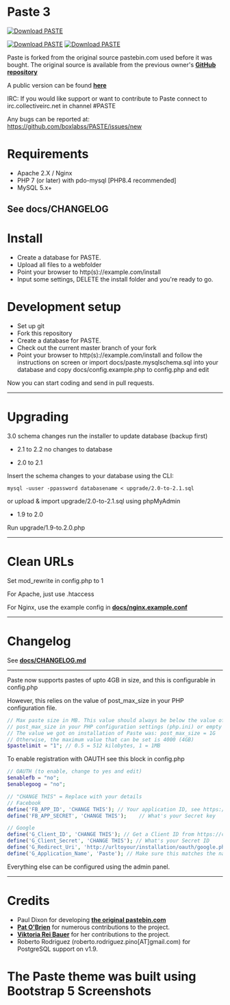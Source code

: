 Paste 3
=======

[![Download PASTE](https://a.fsdn.com/con/app/sf-download-button)](https://sourceforge.net/projects/phpaste/files/latest/download)

[![Download PASTE](https://img.shields.io/sourceforge/dw/phpaste.svg)](https://sourceforge.net/projects/phpaste/files/latest/download)
[![Download PASTE](https://img.shields.io/sourceforge/dt/phpaste.svg)](https://sourceforge.net/projects/phpaste/files/latest/download)

Paste is forked from the original source pastebin.com used before it was bought.
The original source is available from the previous owner's **[GitHub repository](https://github.com/lordelph/pastebin)**

A public version can be found **[here](https://paste.boxlabs.uk/)**

IRC: If you would like support or want to contribute to Paste connect to irc.collectiveirc.net in channel #PASTE

Any bugs can be reported at:
https://github.com/boxlabss/PASTE/issues/new

Requirements
===
* Apache 2.X / Nginx
* PHP 7 (or later) with pdo-mysql [PHP8.4 recommended]
* MySQL 5.x+

See docs/CHANGELOG
---

Install
===
* Create a database for PASTE.
* Upload all files to a webfolder
* Point your browser to http(s)://example.com/install
* Input some settings, DELETE the install folder and you're ready to go.

Development setup
===
* Set up git
* Fork this repository
* Create a database for PASTE.
* Check out the current master branch of your fork
* Point your browser to http(s)://example.com/install and follow the instructions on screen or import docs/paste.mysqlschema.sql into your database and copy docs/config.example.php to config.php and edit

Now you can start coding and send in pull requests.

---

Upgrading
===
3.0 schema changes
run the installer to update database
(backup first)


* 2.1 to 2.2
no changes to database

* 2.0 to 2.1

Insert the schema changes to your database using the CLI:
```
mysql -uuser -ppassword databasename < upgrade/2.0-to-2.1.sql
```
or upload & import upgrade/2.0-to-2.1.sql using phpMyAdmin

* 1.9 to 2.0

Run upgrade/1.9-to.2.0.php

---
Clean URLs
===
Set mod_rewrite in config.php to 1

For Apache, just use .htaccess

For Nginx, use the example config in **[docs/nginx.example.conf](https://github.com/jordansamuel/PASTE/blob/HEAD/docs/nginx.example.conf)**

---
Changelog
===
See **[docs/CHANGELOG.md](https://github.com/jordansamuel/PASTE/blob/HEAD/docs/CHANGELOG.md)**

---
Paste now supports pastes of upto 4GB in size, and this is configurable in config.php

However, this relies on the value of post_max_size in your PHP configuration file.

```php
// Max paste size in MB. This value should always be below the value of
// post_max_size in your PHP configuration settings (php.ini) or empty errors will occur.
// The value we got on installation of Paste was: post_max_size = 1G
// Otherwise, the maximum value that can be set is 4000 (4GB)
$pastelimit = "1"; // 0.5 = 512 kilobytes, 1 = 1MB
```

To enable registration with OAUTH see this block in config.php

```php
// OAUTH (to enable, change to yes and edit)
$enablefb = "no";
$enablegoog = "no";

// "CHANGE THIS" = Replace with your details
// Facebook
define('FB_APP_ID', 'CHANGE THIS'); // Your application ID, see https://developers.facebook.com/docs/apps/register
define('FB_APP_SECRET', 'CHANGE THIS');    // What's your Secret key

// Google 
define('G_Client_ID', 'CHANGE THIS'); // Get a Client ID from https://console.developers.google.com/projectselector/apis/library
define('G_Client_Secret', 'CHANGE THIS'); // What's your Secret ID
define('G_Redirect_Uri', 'http://urltoyour/installation/oauth/google.php'); // Leave this as is
define('G_Application_Name', 'Paste'); // Make sure this matches the name of your application
```

Everything else can be configured using the admin panel.

---

Credits
===

* Paul Dixon for developing **[the original pastebin.com](https://github.com/lordelph/pastebin)**
* **[Pat O'Brien](https://github.com/poblabs)** for numerous contributions to the project.
* **[Viktoria Rei Bauer](https://github.com/ToeiRei)** for her contributions to the project.
* Roberto Rodriguez (roberto.rodriguez.pino[AT]gmail.com) for PostgreSQL support on v1.9.

The Paste theme was built using Bootstrap 5
Screenshots
===


